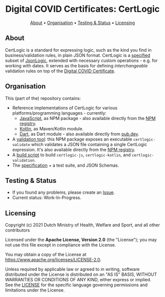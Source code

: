 <h1 align="center">
 Digital COVID Certificates: CertLogic
</h1>

<p align="center">
    <a href="#about">About</a> •
    <a href="#organisation">Organisation</a> •
    <a href="#testing--status">Testing & Status</a> •
    <a href="#licensing">Licensing</a>
</p>


## About

CertLogic is a standard for expressing logic, such as the kind you find in business/validation rules, in plain JSON format.
CertLogic is a [specified](./specification/README.md) subset of [JsonLogic](https://jsonlogic.com/), extended with necessary custom operations - e.g. for working with dates.
It serves as the basis for defining _interchangeable_ validation rules on top of the [Digital COVID Certificate](https://ec.europa.eu/info/live-work-travel-eu/coronavirus-response/safe-covid-19-vaccines-europeans/eu-digital-covid-certificate_en).


## Organisation

This (part of the) repository contains:

* Reference implementations of CertLogic for various platforms/programming languages - currently:
  * [JavaScript](./certlogic-js), as NPM package - also available directly from the [NPM registry](https://www.npmjs.com/package/certlogic-js).
  * [Kotlin](./certlogic-kotlin), as Maven/Kotlin module.
  * [Dart](./certlogic-dart), as Dart module - also available directly from [pub.dev](https://pub.dev/packages/certlogic_dart).
* A [validation tool](./certlogic-validation): this NPM package exposes an executable `certlogic-validate` which validates a JSON file containing a single CertLogic expression.
  It's also available directly from the [NPM registry](https://www.npmjs.com/package/certlogic-validation).
* A [build script](./build.sh) to build `certlogic-js`, `certlogic-kotlin`, and `certlogic-validation`.
* The [specification](./specification/README.md) + a test suite, and JSON Schemas.


## Testing & Status

- If you found any problems, please create an [Issue](/../../issues).
- Current status: Work-In-Progress.


## Licensing

Copyright (c) 2021 Dutch Ministry of Health, Welfare and Sport, and all other contributors

Licensed under the **Apache License, Version 2.0** (the "License"); you may not use this file except in compliance with the License.

You may obtain a copy of the License at https://www.apache.org/licenses/LICENSE-2.0.

Unless required by applicable law or agreed to in writing, software distributed under the License is distributed on an "AS IS"
BASIS, WITHOUT WARRANTIES OR CONDITIONS OF ANY KIND, either express or implied. See the [LICENSE](./LICENSE) for the specific
language governing permissions and limitations under the License.

